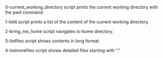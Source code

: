 0-current_working_directory script prints the current working directory with the pwd command.

1-listit script prints a list of the content of the current working directory.

2-bring_me_home script navigates to home directory.

3-listfiles script shows contents in long format.

4-listmorefiles script shows detailed files starting with "."
